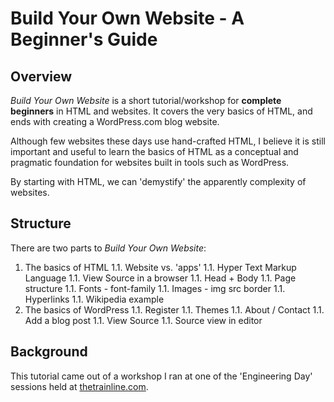 Build Your Own Website - A Beginner's Guide
===========================================

Overview
--------

*Build Your Own Website* is a short tutorial/workshop for **complete beginners** in HTML and websites. It covers the very basics of HTML, and ends with creating a WordPress.com blog website.

Although few websites these days use hand-crafted HTML, I believe it is still important and useful to learn the basics of HTML as a conceptual and pragmatic foundation for websites built in tools such as WordPress.

By starting with HTML, we can 'demystify' the apparently complexity of websites.

Structure
---------

There are two parts to *Build Your Own Website*:

1. The basics of HTML
1.1. Website vs. 'apps'
1.1. Hyper Text Markup Language
1.1. View Source in a browser
1.1. Head + Body
1.1. Page structure
1.1. Fonts - font-family
1.1. Images - img src border
1.1. Hyperlinks
1.1. Wikipedia example
1. The basics of WordPress
1.1. Register
1.1. Themes
1.1. About / Contact
1.1. Add a blog post
1.1. View Source
1.1. Source view in editor



Background
----------

This tutorial came out of a workshop I ran at one of the 'Engineering Day' sessions held at [thetrainline.com](http://engineering.thetrainline.com/). 